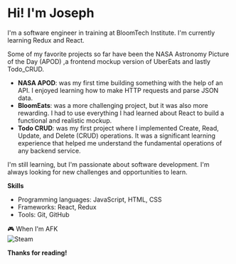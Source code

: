 # Hi! I'm Joseph

I'm a software engineer in training at BloomTech Institute. I'm currently learning Redux and React.

Some of my favorite projects so far have been the NASA Astronomy Picture of the Day (APOD) ,a frontend mockup version of UberEats and lastly Todo_CRUD.

* **NASA APOD**: was my first time building something with the help of an API. I enjoyed learning how to make HTTP requests and parse JSON data.
* **BloomEats**: was a more challenging project, but it was also more rewarding. I had to use everything I had learned about React to build a functional and realistic mockup.
* **Todo CRUD**: was my first project where I implemented Create, Read, Update, and Delete (CRUD) operations. It was a significant learning experience that helped me understand the fundamental operations of any backend service.

I'm still learning, but I'm passionate about software development. I'm always looking for new challenges and opportunities to learn.

**Skills**

* Programming languages: JavaScript, HTML, CSS
* Frameworks: React, Redux
* Tools: Git, GitHub

🎮️ When I'm AFK  
![Steam](https://img.shields.io/badge/steam-%23000000.svg?style=for-the-badge&logo=steam&logoColor=white)


**Thanks for reading!**
